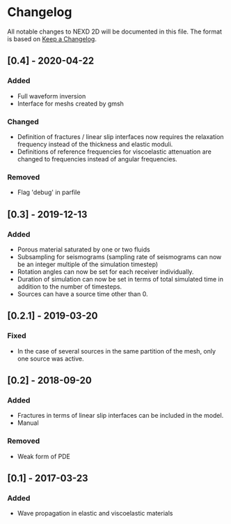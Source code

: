 # Changelog
All notable changes to NEXD 2D will be documented in this file.
The format is based on [Keep a Changelog](https://keepachangelog.com/en/1.0.0/).

## [0.4] - 2020-04-22
### Added
- Full waveform inversion
- Interface for meshs created by gmsh

### Changed
- Definition of fractures / linear slip interfaces now requires the relaxation frequency instead of the thickness and elastic moduli.
- Definitions of reference frequencies for viscoelastic attenuation are changed to frequencies instead of angular frequencies.

### Removed
- Flag 'debug' in parfile


## [0.3] - 2019-12-13
### Added
- Porous material saturated by one or two fluids
- Subsampling for seismograms (sampling rate of seismograms can now be an integer multiple of the simulation timestep)
- Rotation angles can now be set for each receiver individually.
- Duration of simulation can now be set in terms of total simulated time in addition to the number of timesteps.
- Sources can have a source time other than 0.


## [0.2.1] - 2019-03-20
### Fixed
- In the case of several sources in the same partition of the mesh, only one source was active.


## [0.2] - 2018-09-20
### Added
- Fractures in terms of linear slip interfaces can be included in the model.
- Manual

### Removed
- Weak form of PDE


## [0.1] - 2017-03-23
### Added
- Wave propagation in elastic and viscoelastic materials
